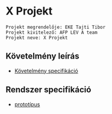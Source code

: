 # X Projekt

	Projekt megrendelője: EKE Tajti Tibor
	Projekt kivitelező: AFP LEV A team
	Projekt neve: X Projekt

## Követelmény leírás 

- [Követelmény specifikáció](Kovspec.txt)

## Rendszer specifikáció

- [prototípus](RendszerSpec/Mockup/WebFrontend/index.html) 

